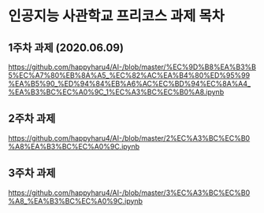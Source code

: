 # 인공지능 사관학교 프리코스 과제 목차
## 1주차 과제 (2020.06.09)
https://github.com/happyharu4/AI-/blob/master/%EC%9D%B8%EA%B3%B5%EC%A7%80%EB%8A%A5_%EC%82%AC%EA%B4%80%ED%95%99%EA%B5%90_%ED%94%84%EB%A6%AC%EC%BD%94%EC%8A%A4_%EA%B3%BC%EC%A0%9C_1%EC%A3%BC%EC%B0%A8.ipynb
## 2주차 과제
https://github.com/happyharu4/AI-/blob/master/2%EC%A3%BC%EC%B0%A8%EA%B3%BC%EC%A0%9C.ipynb
## 3주차 과제 
https://github.com/happyharu4/AI-/blob/master/3%EC%A3%BC%EC%B0%A8_%EA%B3%BC%EC%A0%9C.ipynb
